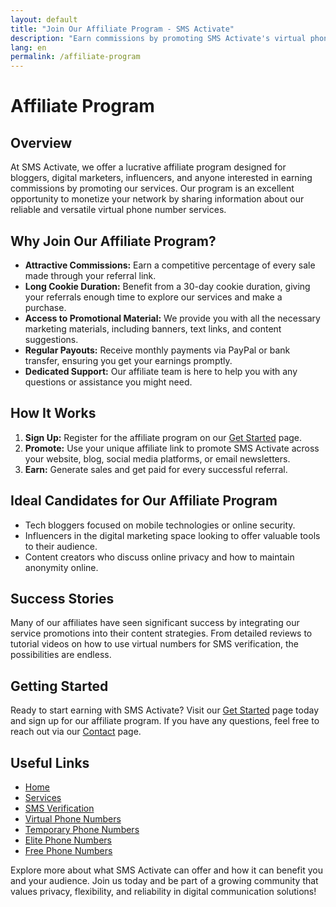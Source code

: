 ```yaml
---
layout: default
title: "Join Our Affiliate Program - SMS Activate"
description: "Earn commissions by promoting SMS Activate's virtual phone services through our Affiliate Program. Ideal for marketers and influencers."
lang: en
permalink: /affiliate-program
---
```


# Affiliate Program

## Overview
At SMS Activate, we offer a lucrative affiliate program designed for bloggers, digital marketers, influencers, and anyone interested in earning commissions by promoting our services. Our program is an excellent opportunity to monetize your network by sharing information about our reliable and versatile virtual phone number services.

## Why Join Our Affiliate Program?
- **Attractive Commissions:** Earn a competitive percentage of every sale made through your referral link.
- **Long Cookie Duration:** Benefit from a 30-day cookie duration, giving your referrals enough time to explore our services and make a purchase.
- **Access to Promotional Material:** We provide you with all the necessary marketing materials, including banners, text links, and content suggestions.
- **Regular Payouts:** Receive monthly payments via PayPal or bank transfer, ensuring you get your earnings promptly.
- **Dedicated Support:** Our affiliate team is here to help you with any questions or assistance you might need.

## How It Works
1. **Sign Up:** Register for the affiliate program on our [Get Started](/get-started) page.
2. **Promote:** Use your unique affiliate link to promote SMS Activate across your website, blog, social media platforms, or email newsletters.
3. **Earn:** Generate sales and get paid for every successful referral.

## Ideal Candidates for Our Affiliate Program
- Tech bloggers focused on mobile technologies or online security.
- Influencers in the digital marketing space looking to offer valuable tools to their audience.
- Content creators who discuss online privacy and how to maintain anonymity online.

## Success Stories
Many of our affiliates have seen significant success by integrating our service promotions into their content strategies. From detailed reviews to tutorial videos on how to use virtual numbers for SMS verification, the possibilities are endless.

## Getting Started
Ready to start earning with SMS Activate? Visit our [Get Started](/get-started) page today and sign up for our affiliate program. If you have any questions, feel free to reach out via our [Contact](/contact) page.

## Useful Links
- [Home](/)
- [Services](/services)
- [SMS Verification](/sms-verification)
- [Virtual Phone Numbers](/virtual-phone-numbers)
- [Temporary Phone Numbers](/temporary-phone-numbers)
- [Elite Phone Numbers](/elite-phone-numbers)
- [Free Phone Numbers](/free-phone-numbers)

Explore more about what SMS Activate can offer and how it can benefit you and your audience. Join us today and be part of a growing community that values privacy, flexibility, and reliability in digital communication solutions!